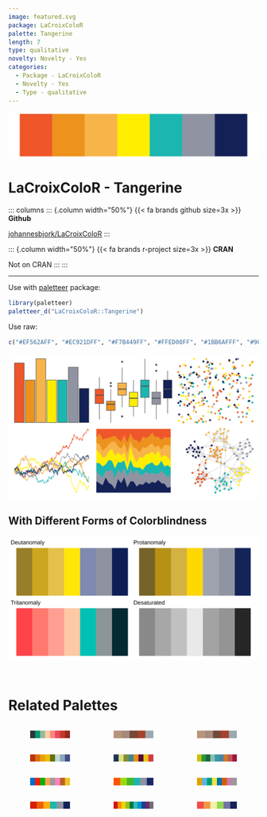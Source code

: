 ```yaml
---
image: featured.svg
package: LaCroixColoR
palette: Tangerine
length: 7
type: qualitative
novelty: Novelty - Yes
categories:
  - Package - LaCroixColoR
  - Novelty - Yes
  - Type - qualitative
---
```


![](featured.svg)

# LaCroixColoR - Tangerine 

::: columns
::: {.column width="50%"}
{{< fa brands github size=3x >}}
**Github**

[johannesbjork/LaCroixColoR](https://github.com/johannesbjork/LaCroixColoR)
:::

::: {.column width="50%"}
{{< fa brands r-project size=3x >}}
**CRAN**

Not on CRAN
:::
:::

<hr> 

Use with [paletteer](https://emilhvitfeldt.github.io/paletteer/) package:

```r
library(paletteer)
paletteer_d("LaCroixColoR::Tangerine")
```

Use raw:

```r
c("#EF562AFF", "#EC921DFF", "#F7B449FF", "#FFED00FF", "#1BB6AFFF", "#9093A2FF", "#132157FF")
``` 

![](examples.png) <br>

## With Different Forms of Colorblindness

![](colorblind.svg) 

<br>

# Related Palettes

<div class="list" style="display: grid; grid-template-columns: auto auto auto;"> <figure class="figure">
<a href="../../awtools/a_palette/"> <img src="../../awtools/a_palette/featured.svg" style="width: 100%;" class="figure-img"></a>
</figure> <figure class="figure">
<a href="../../ButterflyColors/hamadryas_feronia/"> <img src="../../ButterflyColors/hamadryas_feronia/featured.svg" style="width: 100%;" class="figure-img"></a>
</figure> <figure class="figure">
<a href="../../ButterflyColors/hamadryas_feronia/"> <img src="../../ButterflyColors/hamadryas_feronia/featured.svg" style="width: 100%;" class="figure-img"></a>
</figure> <figure class="figure">
<a href="../../MetBrewer/VanGogh2/"> <img src="../../MetBrewer/VanGogh2/featured.svg" style="width: 100%;" class="figure-img"></a>
</figure> <figure class="figure">
<a href="../../jcolors/pal7/"> <img src="../../jcolors/pal7/featured.svg" style="width: 100%;" class="figure-img"></a>
</figure> <figure class="figure">
<a href="../../ltc/crbhits/"> <img src="../../ltc/crbhits/featured.svg" style="width: 100%;" class="figure-img"></a>
</figure> <figure class="figure">
<a href="../../yarrr/xmen/"> <img src="../../yarrr/xmen/featured.svg" style="width: 100%;" class="figure-img"></a>
</figure> <figure class="figure">
<a href="../../LaCroixColoR/Mango/"> <img src="../../LaCroixColoR/Mango/featured.svg" style="width: 100%;" class="figure-img"></a>
</figure> <figure class="figure">
<a href="../../colorblindr/OkabeIto/"> <img src="../../colorblindr/OkabeIto/featured.svg" style="width: 100%;" class="figure-img"></a>
</figure> <figure class="figure">
<a href="../../LaCroixColoR/Apricot/"> <img src="../../LaCroixColoR/Apricot/featured.svg" style="width: 100%;" class="figure-img"></a>
</figure> <figure class="figure">
<a href="../../ggsci/default_frontiers/"> <img src="../../ggsci/default_frontiers/featured.svg" style="width: 100%;" class="figure-img"></a>
</figure> <figure class="figure">
<a href="../../LaCroixColoR/PinaFraise/"> <img src="../../LaCroixColoR/PinaFraise/featured.svg" style="width: 100%;" class="figure-img"></a>
</figure> 
</div>
